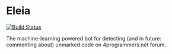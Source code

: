 Eleia
=====

[![Build Status](https://dev.azure.com/ktos/Eleia/_apis/build/status/ktos.Eleia?branchName=master)](https://dev.azure.com/ktos/Eleia/_build/latest?definitionId=5&branchName=master)

The machine-learning powered bot for detecting (and in future: commenting about)
unmarked code on 4programmers.net forum.
